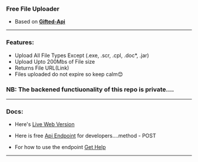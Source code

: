 
### Free File Uploader

- Based on **[Gifted-Api](https://giftedapis.us.kg)**

---

### Features:
- Upload All File Types Except (.exe, .scr, .cpl, .doc*, .jar)
- Upload Upto 200Mbs of File size
- Returns File URL(Link)
- Files uploaded do not expire so keep calm😊

### NB: The backened functiuonality of this repo is private....

---

### Docs:
- Here's [Live Web Version](https://giftedapis.us.kg/upload)

- Here is free [Api Endpoint](https://api.giftedtechnexus.co.ke/api/tools/upload) for developers....method - POST
- For how to use the endpoint [Get Help](https://t.me/mouricedevs)


 ---
